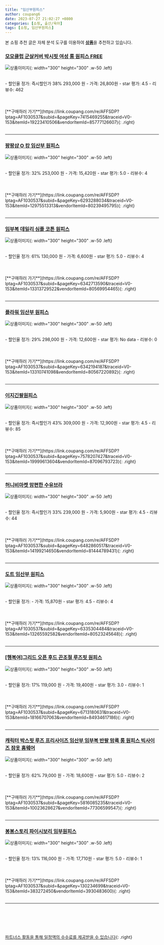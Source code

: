 ```yaml
---
title: "임산부원피스"
author: coupang6
date: 2023-07-27 21:02:27 +0800
categories: [쇼핑, 출산/육아]
tags: [쇼핑, 임산부원피스]
---
```


본 쇼핑 추천 글은 자체 분석 도구를 이용하여 [**상품**](https://link.coupang.com/a/bao1ui)을 추천하고 있습니다.

### [모모클럽 군살커버 박시핏 여성 롱 원피스 FREE](https://link.coupang.com/re/AFFSDP?lptag=AF1030537&subid=&pageKey=7415469255&traceid=V0-153&itemId=19223410506&vendorItemId=85777126607)

![상품이미지](https://thumbnail9.coupangcdn.com/thumbnails/remote/230x230ex/image/vendor_inventory/b8fb/d3745c21fefef1cc8a4670a64dc2a0366fead07bd5e27053bba1f7bb9167.jpg){: width="300" height="300" .w-50 .left}


<br>
- 할인율 정가: 즉시할인가 38%  293,000   원
- 가격: 26,800원
- star 평가: 4.5
- 리뷰수: 462
<br>
<br>
<br>
<br>
[**구매하러 가기**](https://link.coupang.com/re/AFFSDP?lptag=AF1030537&subid=&pageKey=7415469255&traceid=V0-153&itemId=19223410506&vendorItemId=85777126607){: .right}
<br>
<br>

---

### [팡팡샵 O 캉 임산부 원피스](https://link.coupang.com/re/AFFSDP?lptag=AF1030537&subid=&pageKey=6293288034&traceid=V0-153&itemId=12975513313&vendorItemId=80239495795)

![상품이미지](https://thumbnail7.coupangcdn.com/thumbnails/remote/230x230ex/image/rs_quotation_api/4cp9cnne/81a80bd76b18436fa24cd48d70109286.jpg){: width="300" height="300" .w-50 .left}


<br>
- 할인율 정가: 32%  253,000   원
- 가격: 15,420원
- star 평가: 5.0
- 리뷰수: 4
<br>
<br>
<br>
<br>
[**구매하러 가기**](https://link.coupang.com/re/AFFSDP?lptag=AF1030537&subid=&pageKey=6293288034&traceid=V0-153&itemId=12975513313&vendorItemId=80239495795){: .right}
<br>
<br>

---

### [임부복 데일리 심플 코튼 원피스](https://link.coupang.com/re/AFFSDP?lptag=AF1030537&subid=&pageKey=6342713590&traceid=V0-153&itemId=13313729522&vendorItemId=80569954465)

![상품이미지](https://thumbnail9.coupangcdn.com/thumbnails/remote/230x230ex/image/rs_quotation_api/cssa2t9m/fdc045907695412d9042b92164bee307.jpg){: width="300" height="300" .w-50 .left}


<br>
- 할인율 정가: 61%  130,000   원
- 가격: 6,600원
- star 평가: 5.0
- 리뷰수: 4
<br>
<br>
<br>
<br>
[**구매하러 가기**](https://link.coupang.com/re/AFFSDP?lptag=AF1030537&subid=&pageKey=6342713590&traceid=V0-153&itemId=13313729522&vendorItemId=80569954465){: .right}
<br>
<br>

---

### [플라워 임산부 원피스](https://link.coupang.com/re/AFFSDP?lptag=AF1030537&subid=&pageKey=6342194187&traceid=V0-153&itemId=13310741098&vendorItemId=80567220892)

![상품이미지](https://thumbnail8.coupangcdn.com/thumbnails/remote/230x230ex/image/retail/images/2022/02/11/12/7/398b45df-401a-4410-9975-8f33aa250c1e.jpg){: width="300" height="300" .w-50 .left}


<br>
- 할인율 정가: 29%  298,000   원
- 가격: 12,600원
- star 평가: No data
- 리뷰수: 0
<br>
<br>
<br>
<br>
[**구매하러 가기**](https://link.coupang.com/re/AFFSDP?lptag=AF1030537&subid=&pageKey=6342194187&traceid=V0-153&itemId=13310741098&vendorItemId=80567220892){: .right}
<br>
<br>

---

### [이지긴팔원피스](https://link.coupang.com/re/AFFSDP?lptag=AF1030537&subid=&pageKey=7578207427&traceid=V0-153&itemId=19999613604&vendorItemId=87096793723)

![상품이미지](https://thumbnail9.coupangcdn.com/thumbnails/remote/230x230ex/image/vendor_inventory/71f0/2e107d4b76339b620481d869710fefe9e8bbc1db96499b1abc84df4a1d26.jpg){: width="300" height="300" .w-50 .left}


<br>
- 할인율 정가: 즉시할인가 43%  309,000   원
- 가격: 12,900원
- star 평가: 4.5
- 리뷰수: 85
<br>
<br>
<br>
<br>
[**구매하러 가기**](https://link.coupang.com/re/AFFSDP?lptag=AF1030537&subid=&pageKey=7578207427&traceid=V0-153&itemId=19999613604&vendorItemId=87096793723){: .right}
<br>
<br>

---

### [허니비마켓 맘편한 수유브라](https://link.coupang.com/re/AFFSDP?lptag=AF1030537&subid=&pageKey=6482860517&traceid=V0-153&itemId=14199214650&vendorItemId=81444789431)

![상품이미지](https://thumbnail10.coupangcdn.com/thumbnails/remote/230x230ex/image/retail/images/2022/04/26/14/4/efd5c428-751d-49f2-a6fd-61847964342d.jpg){: width="300" height="300" .w-50 .left}


<br>
- 할인율 정가: 즉시할인가 33%  239,000   원
- 가격: 5,900원
- star 평가: 4.5
- 리뷰수: 44
<br>
<br>
<br>
<br>
[**구매하러 가기**](https://link.coupang.com/re/AFFSDP?lptag=AF1030537&subid=&pageKey=6482860517&traceid=V0-153&itemId=14199214650&vendorItemId=81444789431){: .right}
<br>
<br>

---

### [도트 임산부 원피스](https://link.coupang.com/re/AFFSDP?lptag=AF1030537&subid=&pageKey=6335304484&traceid=V0-153&itemId=13265592582&vendorItemId=80523245648)

![상품이미지](https://thumbnail7.coupangcdn.com/thumbnails/remote/230x230ex/image/rs_quotation_api/n4rgpiiw/7d5f3c35206a4970ac74782a16285a5f.jpg){: width="300" height="300" .w-50 .left}


<br>
- 할인율 정가: 
- 가격: 15,870원
- star 평가: 4.5
- 리뷰수: 4
<br>
<br>
<br>
<br>
[**구매하러 가기**](https://link.coupang.com/re/AFFSDP?lptag=AF1030537&subid=&pageKey=6335304484&traceid=V0-153&itemId=13265592582&vendorItemId=80523245648){: .right}
<br>
<br>

---

### [[행복여]그리드 오픈 후드 끈조절 루즈핏 원피스](https://link.coupang.com/re/AFFSDP?lptag=AF1030537&subid=&pageKey=6713180631&traceid=V0-153&itemId=18166707063&vendorItemId=84934617186)

![상품이미지](https://thumbnail7.coupangcdn.com/thumbnails/remote/230x230ex/image/vendor_inventory/835f/b80c2508fc7428a92e202f3a78deedc8e81f999f5e826bb7a964d410e622.jpg){: width="300" height="300" .w-50 .left}


<br>
- 할인율 정가: 17%  119,000   원
- 가격: 19,400원
- star 평가: 3.0
- 리뷰수: 1
<br>
<br>
<br>
<br>
[**구매하러 가기**](https://link.coupang.com/re/AFFSDP?lptag=AF1030537&subid=&pageKey=6713180631&traceid=V0-153&itemId=18166707063&vendorItemId=84934617186){: .right}
<br>
<br>

---

### [캐릭터 박스핏 루즈 프리사이즈 임산부 임부복 반팔 맘룩 롱 원피스 빅사이즈 잠옷 홈웨어](https://link.coupang.com/re/AFFSDP?lptag=AF1030537&subid=&pageKey=5816085235&traceid=V0-153&itemId=10023628627&vendorItemId=77306599547)

![상품이미지](https://thumbnail10.coupangcdn.com/thumbnails/remote/230x230ex/image/vendor_inventory/a990/82a7077461152229a55ce7bc4862d23fb62e0afbb1100d2524d93d11a3c4.jpg){: width="300" height="300" .w-50 .left}


<br>
- 할인율 정가: 62%  79,000   원
- 가격: 18,600원
- star 평가: 5.0
- 리뷰수: 2
<br>
<br>
<br>
<br>
[**구매하러 가기**](https://link.coupang.com/re/AFFSDP?lptag=AF1030537&subid=&pageKey=5816085235&traceid=V0-153&itemId=10023628627&vendorItemId=77306599547){: .right}
<br>
<br>

---

### [봉봉스토리 파이시보리 임부원피스](https://link.coupang.com/re/AFFSDP?lptag=AF1030537&subid=&pageKey=130234699&traceid=V0-153&itemId=383272450&vendorItemId=3930483600)

![상품이미지](https://thumbnail6.coupangcdn.com/thumbnails/remote/230x230ex/image/retail/images/2018/08/30/13/6/967f92bd-f9d4-4ea3-aba6-ece76b3d79ac.jpg){: width="300" height="300" .w-50 .left}


<br>
- 할인율 정가: 13%  116,000   원
- 가격: 17,710원
- star 평가: 5.0
- 리뷰수: 1
<br>
<br>
<br>
<br>
[**구매하러 가기**](https://link.coupang.com/re/AFFSDP?lptag=AF1030537&subid=&pageKey=130234699&traceid=V0-153&itemId=383272450&vendorItemId=3930483600){: .right}
<br>
<br>

---
<br><br><br><br><br> [파트너스 활동을 통해 일정액의 수수료를 제공받을 수 있습니다](https://link.coupang.com/a/bao1ui){: .right}